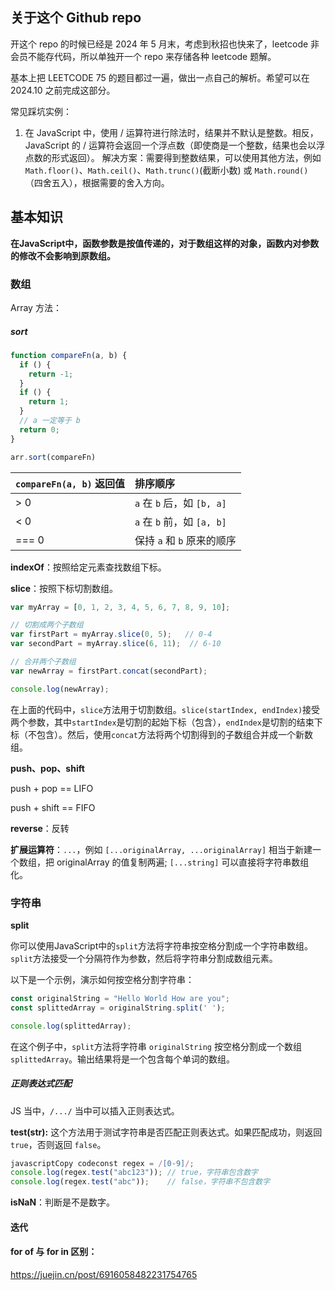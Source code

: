 ## 关于这个 Github repo

开这个 repo 的时候已经是 2024 年 5 月末，考虑到秋招也快来了，leetcode 非会员不能存代码，所以单独开一个 repo 来存储各种 leetcode 题解。

基本上把 LEETCODE 75 的题目都过一遍，做出一点自己的解析。希望可以在 2024.10 之前完成这部分。

常见踩坑实例：
1. 在 JavaScript 中，使用 / 运算符进行除法时，结果并不默认是整数。相反，JavaScript 的 / 运算符会返回一个浮点数（即使商是一个整数，结果也会以浮点数的形式返回）。
解决方案：需要得到整数结果，可以使用其他方法，例如 `Math.floor()`、`Math.ceil()`、`Math.trunc()`(截断小数) 或 `Math.round()`（四舍五入），根据需要的舍入方向。


## 基本知识

**在JavaScript中，函数参数是按值传递的，对于数组这样的对象，函数内对参数的修改不会影响到原数组。**



### 数组

Array 方法：

##### sort

```js
function compareFn(a, b) {
  if () {
    return -1;
  }
  if () {
    return 1;
  }
  // a 一定等于 b
  return 0;
}

arr.sort(compareFn)
```

| `compareFn(a, b)` 返回值 | 排序顺序                   |
| :----------------------- | :------------------------- |
| > 0                      | `a` 在 `b` 后，如 `[b, a]` |
| < 0                      | `a` 在 `b` 前，如 `[a, b]` |
| === 0                    | 保持 `a` 和 `b` 原来的顺序 |



**indexOf**：按照给定元素查找数组下标。



**slice**：按照下标切割数组。

```js
var myArray = [0, 1, 2, 3, 4, 5, 6, 7, 8, 9, 10];

// 切割成两个子数组
var firstPart = myArray.slice(0, 5);   // 0-4
var secondPart = myArray.slice(6, 11);  // 6-10

// 合并两个子数组
var newArray = firstPart.concat(secondPart);

console.log(newArray);
```

在上面的代码中，`slice`方法用于切割数组。`slice(startIndex, endIndex)`接受两个参数，其中`startIndex`是切割的起始下标（包含），`endIndex`是切割的结束下标（不包含）。然后，使用`concat`方法将两个切割得到的子数组合并成一个新数组。



**push、pop、shift**

push + pop == LIFO

push + shift == FIFO



**reverse**：反转



**扩展运算符**：`...`，例如 `[...originalArray, ...originalArray]` 相当于新建一个数组，把 originalArray 的值复制两遍; `[...string]` 可以直接将字符串数组化。

### 字符串

**split**

你可以使用JavaScript中的`split`方法将字符串按空格分割成一个字符串数组。`split`方法接受一个分隔符作为参数，然后将字符串分割成数组元素。

以下是一个示例，演示如何按空格分割字符串：

```js
const originalString = "Hello World How are you";
const splittedArray = originalString.split(' ');

console.log(splittedArray);
```

在这个例子中，`split`方法将字符串 `originalString` 按空格分割成一个数组 `splittedArray`。输出结果将是一个包含每个单词的数组。

##### 正则表达式匹配

JS 当中，`/.../` 当中可以插入正则表达式。

**test(str):** 这个方法用于测试字符串是否匹配正则表达式。如果匹配成功，则返回 `true`，否则返回 `false`。

```js
javascriptCopy codeconst regex = /[0-9]/;
console.log(regex.test("abc123")); // true，字符串包含数字
console.log(regex.test("abc"));    // false，字符串不包含数字
```

**isNaN**：判断是不是数字。



#### 迭代

#### for of 与 for in 区别：

https://juejin.cn/post/6916058482231754765

